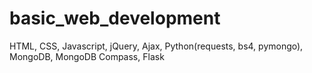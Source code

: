 # basic_web_development

HTML, CSS, Javascript, jQuery, Ajax, Python(requests, bs4, pymongo), MongoDB, MongoDB Compass, Flask
